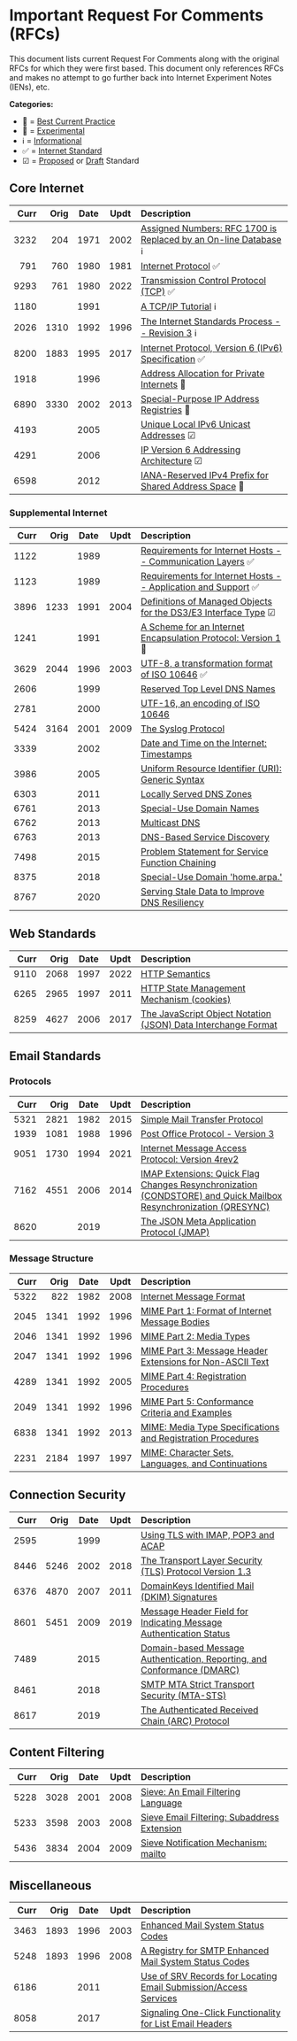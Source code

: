 # Important Request For Comments (RFCs)

This document lists current Request For Comments along with the original RFCs for which they were first based. This document only references RFCs and makes no attempt to go further back into Internet Experiment Notes (IENs), etc.

**Categories:**

* 🥼 = [Best Current Practice](https://datatracker.ietf.org/doc/html/rfc2026#section-5)
* 🧪 = [Experimental](https://datatracker.ietf.org/doc/html/rfc2026#section-4.2.1)
* ℹ = [Informational](https://datatracker.ietf.org/doc/html/rfc2026#section-4.2.2)
* ✅ = [Internet Standard](https://datatracker.ietf.org/doc/html/rfc2026#section-4.1.3)
* ☑ = [Proposed](https://datatracker.ietf.org/doc/html/rfc2026#section-4.1.1) or [Draft](https://datatracker.ietf.org/doc/html/rfc2026#section-4.1.2) Standard

## Core Internet

| Curr | Orig | Date | Updt | Description |
|-----:|-----:|:----:|:----:|:------------------------------------------------|
| 3232 |  204 | 1971 | 2002 | [Assigned Numbers: RFC 1700 is Replaced by an On-line Database](https://datatracker.ietf.org/doc/html/rfc3232) ℹ |
|  791 |  760 | 1980 | 1981 | [Internet Protocol](https://datatracker.ietf.org/doc/html/rfc791) ✅ |
| 9293 |  761 | 1980 | 2022 | [Transmission Control Protocol (TCP)](https://datatracker.ietf.org/doc/html/rfc9293) ✅ |
| 1180 |      | 1991 |      | [A TCP/IP Tutorial](https://datatracker.ietf.org/doc/html/rfc1180) ℹ |
| 2026 | 1310 | 1992 | 1996 | [The Internet Standards Process -- Revision 3](https://datatracker.ietf.org/doc/html/rfc2026) ℹ |
| 8200 | 1883 | 1995 | 2017 | [Internet Protocol, Version 6 (IPv6) Specification](https://datatracker.ietf.org/doc/html/rfc8200) ✅ |
| 1918 |      | 1996 |      | [Address Allocation for Private Internets](https://datatracker.ietf.org/doc/html/rfc1918) 🥼 |
| 6890 | 3330 | 2002 | 2013 | [Special-Purpose IP Address Registries](https://datatracker.ietf.org/doc/html/rfc6890) 🥼 |
| 4193 |      | 2005 |      | [Unique Local IPv6 Unicast Addresses](https://datatracker.ietf.org/doc/html/rfc4193) ☑ |
| 4291 |      | 2006 |      | [IP Version 6 Addressing Architecture](https://datatracker.ietf.org/doc/html/rfc4291) ☑ |
| 6598 |      | 2012 |      | [IANA-Reserved IPv4 Prefix for Shared Address Space](https://datatracker.ietf.org/doc/html/rfc6598) 🥼 |

### Supplemental Internet

| Curr | Orig | Date | Updt | Description |
|-----:|-----:|:----:|:----:|:------------------------------------------------|
| 1122 |      | 1989 |      | [Requirements for Internet Hosts -- Communication Layers](https://datatracker.ietf.org/doc/html/rfc1122) ✅ |
| 1123 |      | 1989 |      | [Requirements for Internet Hosts -- Application and Support](https://datatracker.ietf.org/doc/html/rfc1123) ✅ |
| 3896 | 1233 | 1991 | 2004 | [Definitions of Managed Objects for the DS3/E3 Interface Type](https://datatracker.ietf.org/doc/html/rfc3896) ☑ |
| 1241 |      | 1991 |      | [A Scheme for an Internet Encapsulation Protocol: Version 1](https://datatracker.ietf.org/doc/html/rfc1241) 🧪 |
| 3629 | 2044 | 1996 | 2003 | [UTF-8, a transformation format of ISO 10646](https://datatracker.ietf.org/doc/html/rfc3629) ✅ |
| 2606 |      | 1999 |      | [Reserved Top Level DNS Names](https://datatracker.ietf.org/doc/html/rfc2606) |
| 2781 |      | 2000 |      | [UTF-16, an encoding of ISO 10646](https://datatracker.ietf.org/doc/html/rfc2781) |
| 5424 | 3164 | 2001 | 2009 | [The Syslog Protocol](https://datatracker.ietf.org/doc/html/rfc5424) |
| 3339 |      | 2002 |      | [Date and Time on the Internet: Timestamps](https://datatracker.ietf.org/doc/html/rfc3339) |
| 3986 |      | 2005 |      | [Uniform Resource Identifier (URI): Generic Syntax](https://datatracker.ietf.org/doc/html/rfc3986) |
| 6303 |      | 2011 |      | [Locally Served DNS Zones](https://datatracker.ietf.org/doc/html/rfc6303) |
| 6761 |      | 2013 |      | [Special-Use Domain Names](https://datatracker.ietf.org/doc/html/rfc6761) |
| 6762 |      | 2013 |      | [Multicast DNS](https://datatracker.ietf.org/doc/html/rfc6762) |
| 6763 |      | 2013 |      | [DNS-Based Service Discovery](https://datatracker.ietf.org/doc/html/rfc6763) |
| 7498 |      | 2015 |      | [Problem Statement for Service Function Chaining](https://datatracker.ietf.org/doc/html/rfc7498) |
| 8375 |      | 2018 |      | [Special-Use Domain 'home.arpa.'](https://datatracker.ietf.org/doc/html/rfc8375) |
| 8767 |      | 2020 |      | [Serving Stale Data to Improve DNS Resiliency](https://datatracker.ietf.org/doc/html/rfc8767) |

## Web Standards

| Curr | Orig | Date | Updt | Description |
|-----:|-----:|:----:|:----:|:------------------------------------------------|
| 9110 | 2068 | 1997 | 2022 | [HTTP Semantics](https://datatracker.ietf.org/doc/html/rfc9110) |
| 6265 | 2965 | 1997 | 2011 | [HTTP State Management Mechanism (cookies)](https://datatracker.ietf.org/doc/html/rfc6265) |
| 8259 | 4627 | 2006 | 2017 | [The JavaScript Object Notation (JSON) Data Interchange Format](https://datatracker.ietf.org/doc/html/rfc8259) |

## Email Standards

### Protocols

| Curr | Orig | Date | Updt | Description |
|-----:|-----:|:----:|:----:|:------------------------------------------------|
| 5321 | 2821 | 1982 | 2015 | [Simple Mail Transfer Protocol](https://datatracker.ietf.org/doc/html/rfc5321) |
| 1939 | 1081 | 1988 | 1996 | [Post Office Protocol - Version 3](https://datatracker.ietf.org/doc/html/rfc1939) |
| 9051 | 1730 | 1994 | 2021 | [Internet Message Access Protocol: Version 4rev2](https://datatracker.ietf.org/doc/html/rfc9051) |
| 7162 | 4551 | 2006 | 2014 | [IMAP Extensions: Quick Flag Changes Resynchronization (CONDSTORE) and Quick Mailbox Resynchronization (QRESYNC)](https://datatracker.ietf.org/doc/html/rfc7162) |
| 8620 |      | 2019 |      | [The JSON Meta Application Protocol (JMAP)](https://datatracker.ietf.org/doc/html/rfc8620) |

### Message Structure

| Curr | Orig | Date | Updt | Description |
|-----:|-----:|:----:|:----:|:------------------------------------------------|
| 5322 |  822 | 1982 | 2008 | [Internet Message Format](https://datatracker.ietf.org/doc/html/rfc5322) |
| 2045 | 1341 | 1992 | 1996 | [MIME Part 1: Format of Internet Message Bodies](https://datatracker.ietf.org/doc/html/rfc2045) |
| 2046 | 1341 | 1992 | 1996 | [MIME Part 2: Media Types](https://datatracker.ietf.org/doc/html/rfc2046) |
| 2047 | 1341 | 1992 | 1996 | [MIME Part 3: Message Header Extensions for Non-ASCII Text](https://datatracker.ietf.org/doc/html/rfc2047) |
| 4289 | 1341 | 1992 | 2005 | [MIME Part 4: Registration Procedures](https://datatracker.ietf.org/doc/html/rfc4289) |
| 2049 | 1341 | 1992 | 1996 | [MIME Part 5: Conformance Criteria and Examples](https://datatracker.ietf.org/doc/html/rfc2049) |
| 6838 | 1341 | 1992 | 2013 | [MIME: Media Type Specifications and Registration Procedures](https://datatracker.ietf.org/doc/html/rfc6838) |
| 2231 | 2184 | 1997 | 1997 | [MIME: Character Sets, Languages, and Continuations](https://datatracker.ietf.org/doc/html/rfc2231) |

## Connection Security

| Curr | Orig | Date | Updt | Description |
|-----:|-----:|:----:|:----:|:------------------------------------------------|
| 2595 |      | 1999 |      | [Using TLS with IMAP, POP3 and ACAP](https://datatracker.ietf.org/doc/html/rfc2595) |
| 8446 | 5246 | 2002 | 2018 | [The Transport Layer Security (TLS) Protocol Version 1.3](https://datatracker.ietf.org/doc/html/rfc8446) |
| 6376 | 4870 | 2007 | 2011 | [DomainKeys Identified Mail (DKIM) Signatures](https://datatracker.ietf.org/doc/html/rfc6376) |
| 8601 | 5451 | 2009 | 2019 | [Message Header Field for Indicating Message Authentication Status](https://datatracker.ietf.org/doc/html/rfc8601) |
| 7489 |      | 2015 |      | [Domain-based Message Authentication, Reporting, and Conformance (DMARC)](https://datatracker.ietf.org/doc/html/rfc7489) |
| 8461 |      | 2018 |      | [SMTP MTA Strict Transport Security (MTA-STS)](https://datatracker.ietf.org/doc/html/rfc8461) |
| 8617 |      | 2019 |      | [The Authenticated Received Chain (ARC) Protocol](https://datatracker.ietf.org/doc/html/rfc8617) |

## Content Filtering

| Curr | Orig | Date | Updt | Description |
|-----:|-----:|:----:|:----:|:------------------------------------------------|
| 5228 | 3028 | 2001 | 2008 | [Sieve: An Email Filtering Language](https://datatracker.ietf.org/doc/html/rfc5228) |
| 5233 | 3598 | 2003 | 2008 | [Sieve Email Filtering: Subaddress Extension](https://datatracker.ietf.org/doc/html/rfc5233) |
| 5436 | 3834 | 2004 | 2009 | [Sieve Notification Mechanism: mailto](https://datatracker.ietf.org/doc/html/rfc5436) |

## Miscellaneous

| Curr | Orig | Date | Updt | Description |
|-----:|-----:|:----:|:----:|:------------------------------------------------|
| 3463 | 1893 | 1996 | 2003 | [Enhanced Mail System Status Codes](https://datatracker.ietf.org/doc/html/rfc3463) |
| 5248 | 1893 | 1996 | 2008 | [A Registry for SMTP Enhanced Mail System Status Codes](https://datatracker.ietf.org/doc/html/rfc5248) |
| 6186 |      | 2011 |      | [Use of SRV Records for Locating Email Submission/Access Services](https://datatracker.ietf.org/doc/html/rfc6186) |
| 8058 |      | 2017 |      | [Signaling One-Click Functionality for List Email Headers](https://datatracker.ietf.org/doc/html/rfc8058) |
